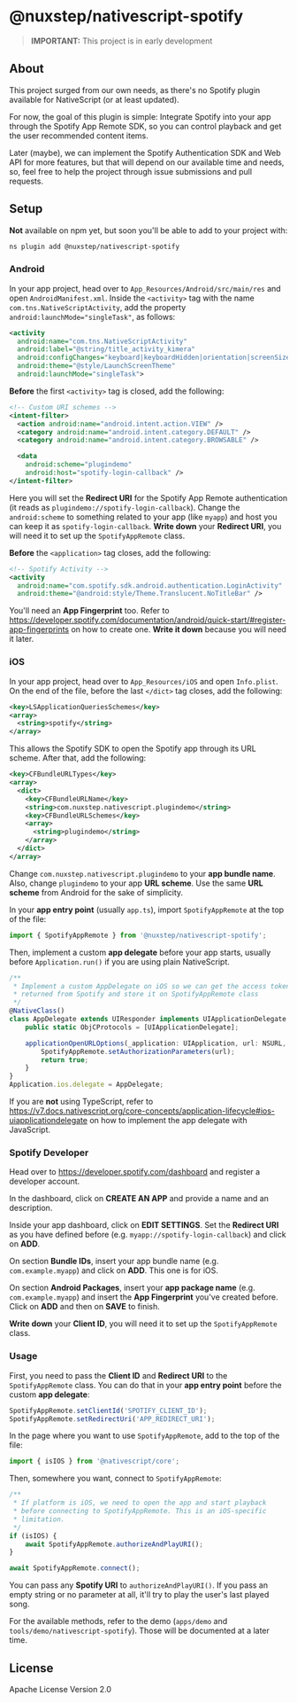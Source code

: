 # @nuxstep/nativescript-spotify

> **IMPORTANT:** This project is in early development

## About

This project surged from our own needs, as there's no Spotify plugin available for NativeScript (or at least updated).

For now, the goal of this plugin is simple: Integrate Spotify into your app through the Spotify App Remote SDK, so you can control playback and get the user recommended content items.

Later (maybe), we can implement the Spotify Authentication SDK and Web API for more features, but that will depend on our available time and needs, so, feel free to help the project through issue submissions and pull requests.

## Setup

**Not** available on npm yet, but soon you'll be able to add to your project with:

```bash
ns plugin add @nuxstep/nativescript-spotify
```

### Android

In your app project, head over to `App_Resources/Android/src/main/res` and open `AndroidManifest.xml`. Inside the `<activity>` tag with the name `com.tns.NativeScriptActivity`, add the property `android:launchMode="singleTask"`, as follows:

```xml
<activity
  android:name="com.tns.NativeScriptActivity"
  android:label="@string/title_activity_kimera"
  android:configChanges="keyboard|keyboardHidden|orientation|screenSize|smallestScreenSize|screenLayout|locale|uiMode"
  android:theme="@style/LaunchScreenTheme"
  android:launchMode="singleTask">
```

**Before** the first `<activity>` tag is closed, add the following:

```xml
<!-- Custom URI schemes -->
<intent-filter>
  <action android:name="android.intent.action.VIEW" />
  <category android:name="android.intent.category.DEFAULT" />
  <category android:name="android.intent.category.BROWSABLE" />

  <data
    android:scheme="plugindemo"
    android:host="spotify-login-callback" />
</intent-filter>
```

Here you will set the **Redirect URI** for the Spotify App Remote authentication (it reads as `plugindemo://spotify-login-callback`). Change the `android:scheme` to something related to your app (like `myapp`) and host you can keep it as `spotify-login-callback`. **Write down** your **Redirect URI**, you will need it to set up the `SpotifyAppRemote` class.

**Before** the `<application>` tag closes, add the following:

```xml
<!-- Spotify Activity -->
<activity
  android:name="com.spotify.sdk.android.authentication.LoginActivity"
  android:theme="@android:style/Theme.Translucent.NoTitleBar" />
```

You'll need an **App Fingerprint** too. Refer to https://developer.spotify.com/documentation/android/quick-start/#register-app-fingerprints on how to create one. **Write it down** because you will need it later.

### iOS

In your app project, head over to `App_Resources/iOS` and open `Info.plist`. On the end of the file, before the last `</dict>` tag closes, add the following:

```xml
<key>LSApplicationQueriesSchemes</key>
<array>
  <string>spotify</string>
</array>
```

This allows the Spotify SDK to open the Spotify app through its URL scheme. After that, add the following:

```xml
<key>CFBundleURLTypes</key>
<array>
  <dict>
    <key>CFBundleURLName</key>
    <string>com.nuxstep.nativescript.plugindemo</string>
    <key>CFBundleURLSchemes</key>
    <array>
      <string>plugindemo</string>
    </array>
  </dict>
</array>
```

Change `com.nuxstep.nativescript.plugindemo` to your **app bundle name**. Also, change `plugindemo` to your app **URL scheme**. Use the same **URL scheme** from Android for the sake of simplicity.

In your **app entry point** (usually `app.ts`), import `SpotifyAppRemote` at the top of the file:

```ts
import { SpotifyAppRemote } from '@nuxstep/nativescript-spotify';
```

Then, implement a custom **app delegate** before your app starts, usually before `Application.run()` if you are using plain NativeScript.

```ts
/**
 * Implement a custom AppDelegate on iOS so we can get the access token
 * returned from Spotify and store it on SpotifyAppRemote class
 */
@NativeClass()
class AppDelegate extends UIResponder implements UIApplicationDelegate {
	public static ObjCProtocols = [UIApplicationDelegate];

	applicationOpenURLOptions(_application: UIApplication, url: NSURL, _options: any): boolean {
		SpotifyAppRemote.setAuthorizationParameters(url);
		return true;
	}
}
Application.ios.delegate = AppDelegate;
```

If you are **not** using TypeScript, refer to https://v7.docs.nativescript.org/core-concepts/application-lifecycle#ios-uiapplicationdelegate on how to implement the app delegate with JavaScript.

### Spotify Developer

Head over to https://developer.spotify.com/dashboard and register a developer account.

In the dashboard, click on **CREATE AN APP** and provide a name and an description.

Inside your app dashboard, click on **EDIT SETTINGS**. Set the **Redirect URI** as you have defined before (e.g. `myapp://spotify-login-callback`) and click on **ADD**.

On section **Bundle IDs**, insert your app bundle name (e.g. `com.example.myapp`) and click on **ADD**. This one is for iOS.

On section **Android Packages**, insert your **app package name** (e.g. `com.example.myapp`) and insert the **App Fingerprint** you've created before. Click on **ADD** and then on **SAVE** to finish.

**Write down** your **Client ID**, you will need it to set up the `SpotifyAppRemote` class.

### Usage

First, you need to pass the **Client ID** and **Redirect URI** to the `SpotifyAppRemote` class. You can do that in your **app entry point** before the custom **app delegate**:

```ts
SpotifyAppRemote.setClientId('SPOTIFY_CLIENT_ID');
SpotifyAppRemote.setRedirectUri('APP_REDIRECT_URI');
```

In the page where you want to use `SpotifyAppRemote`, add to the top of the file:

```ts
import { isIOS } from '@nativescript/core';
```

Then, somewhere you want, connect to `SpotifyAppRemote`:

```ts
/**
 * If platform is iOS, we need to open the app and start playback
 * before connecting to SpotifyAppRemote. This is an iOS-specific
 * limitation.
 */
if (isIOS) {
	await SpotifyAppRemote.authorizeAndPlayURI();
}

await SpotifyAppRemote.connect();
```

You can pass any **Spotify URI** to `authorizeAndPlayURI()`. If you pass an empty string or no parameter at all, it'll try to play the user's last played song.

For the available methods, refer to the demo (`apps/demo` and `tools/demo/nativescript-spotify`). Those will be documented at a later time.

## License

Apache License Version 2.0
